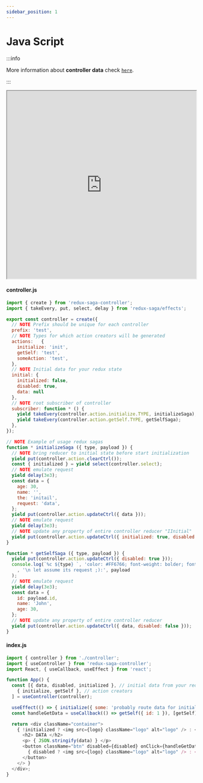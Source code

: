 ```yaml
---
sidebar_position: 1
---
```

# Java Script

:::info

More information about **controller data** check [`here`](/docs/api-reference/controller-data/data).

:::

<iframe width="100%" height="500" src="https://codesandbox.io/embed/app-example-ts-tyvv5?fontsize=14&theme=dark&view=editor"
title="app-example-js"
allow="accelerometer; camera; encrypted-media; geolocation; gyroscope; hid; microphone; midi; payment; usb; xr-spatial-tracking"
sandbox="allow-forms allow-modals allow-popups allow-presentation allow-same-origin allow-scripts"></iframe>

#### controller.js

```js
import { create } from 'redux-saga-controller';
import { takeEvery, put, select, delay } from 'redux-saga/effects';

export const controller = create({
  // NOTE Prefix should be unique for each controller
  prefix: 'test',
  // NOTE Types for which action creators will be generated
  actions:   {
    initialize: 'init',
    getSelf: 'test', 
    someAction: 'test',
  },
  // NOTE Initial data for your redux state
  initial: {
    initialized: false,
    disabled: true,
    data: null
  },
  // NOTE root subscriber of controller
  subscriber: function * () {
    yield takeEvery(controller.action.initialize.TYPE, initializeSaga);
    yield takeEvery(controller.action.getSelf.TYPE, getSelfSaga);
  },
});

// NOTE Example of usage redux sagas
function * initializeSaga ({ type, payload }) {
  // NOTE bring reducer to initial state before start initialization
  yield put(controller.action.clearCtrl());
  const { initialized } = yield select(controller.select);
  // NOTE emulate request
  yield delay(3e3);
  const data = {
    age: 30,
    name: '',
    the: 'initail',
    request: 'data',
  };
  yield put(controller.action.updateCtrl({ data }));
  // NOTE emulate request
  yield delay(3e3);
  // NOTE update any property of entire controller reducer "IInitial"
  yield put(controller.action.updateCtrl({ initialized: true, disabled: false }));
}

function * getSelfSaga ({ type, payload }) {
  yield put(controller.action.updateCtrl({ disabled: true }));
  console.log(`%c ${type} `, 'color: #FF6766; font-weight: bolder; font-size: 12px;'
    , '\n let assume its request ;):', payload
  );
  // NOTE emulate request
  yield delay(3e3);
  const data = {
    id: payload.id,
    name: 'John',
    age: 30,
  };
  // NOTE update any property of entire controller reducer
  yield put(controller.action.updateCtrl({ data, disabled: false }));
}

```

#### index.js

```js
import { controller } from './controller';
import { useController } from 'redux-saga-controller';
import React, { useCallback, useEffect } from 'react';

function App() {
  const [{ data, disabled, initialized }, // initial data from your redux state
    { initialize, getSelf }, // action creators
  ] = useController(controller);

  useEffect(() => { initialize({ some: 'probably route data for initialization'}) }, [initialize]);
  const handleGetData = useCallback(() => getSelf({ id: 1 }), [getSelf]);

  return <div className="container">
    { !initialized ? <img src={logo} className="logo" alt="logo" /> : <>
      <h2> DATA </h2>
      <p> { JSON.stringify(data) } </p>
      <button className="btn" disabled={disabled} onClick={handleGetData}>
        { disabled ? <img src={logo} className="logo" alt="logo" /> : <span> GET </span> }
      </button>
    </> }
  </div>;
}
```



